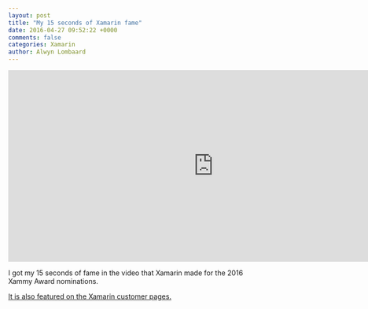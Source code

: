 ```yaml
---
layout: post
title: "My 15 seconds of Xamarin fame"
date: 2016-04-27 09:52:22 +0000
comments: false
categories: Xamarin
author: Alwyn Lombaard
---
```



<iframe width="834" height="390" src="https://www.youtube.com/embed/b5D7Bv1N7lc?start=30" frameborder="0" allow="accelerometer; autoplay; clipboard-write; encrypted-media; gyroscope; picture-in-picture" allowfullscreen></iframe>

I got my 15 seconds of fame in the video that Xamarin made for the 2016 Xammy Award nominations. 

[It is also featured on the Xamarin customer pages.](https://www.xamarin.com/customers/social-good)